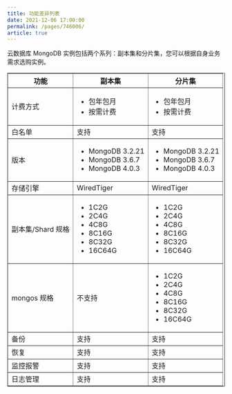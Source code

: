 ```yaml
---
title: 功能差异列表
date: 2021-12-06 17:00:00
permalink: /pages/746006/
article: true
---
```



云数据库 MongoDB 实例包括两个系列：副本集和分片集，您可以根据自身业务需求选购实例。

<table width="95%" border="1" cellpadding="2" cellspacing="1">
	<thead>
        <tr>
        	<th>功能</th>
            <th>副本集</th>
            <th>分片集</th>
        </tr>
	</thead>
    <tbody>
        <tr>
        	<td>计费方式</td>
            <td>
            	<ul>
                    <li>包年包月</li>
                    <li>按需计费</li>
                </ul>
            </td>
            <td>
            	<ul>
                    <li>包年包月</li>
                    <li>按需计费</li>
                </ul>
            </td>
        </tr>
        <tr>
        	<td>白名单</td>
            <td>支持</td>
            <td>支持</td>
        </tr>
        <tr>
        	<td>版本</td>
            <td>
                <ul>
                    <li>MongoDB 3.2.21</li>
                    <li>MongoDB 3.6.7</li>
                    <li>MongoDB 4.0.3</li>
                </ul>
			</td>
            <td>
            	<ul>
                    <li>MongoDB 3.2.21</li>
                    <li>MongoDB 3.6.7</li>
                    <li>MongoDB 4.0.3</li>
                </ul>
            </td>
        </tr>
        <tr>
        	<td>存储引擎</td>
            <td>WiredTiger</td>
            <td>WiredTiger</td>
        </tr>
        <tr>
        	<td>副本集/Shard 规格</td>
            <td>
                <ul>
                    <li>1C2G</li>
                    <li>2C4G</li>
                    <li>4C8G</li>
                    <li>8C16G</li>
                    <li>8C32G</li>
                    <li>16C64G</li>
                </ul>
            </td>
            <td>
                <ul>
                    <li>1C2G</li>
                    <li>2C4G</li>
                    <li>4C8G</li>
                    <li>8C16G</li>
                    <li>8C32G</li>
                    <li>16C64G</li>
                </ul>
            </td>
        </tr>
        <tr>
        	<td>mongos 规格</td>
            <td>不支持</td>
            <td>
                <ul>
                    <li>1C2G</li>
                    <li>2C4G</li>
                    <li>4C8G</li>
                    <li>8C16G</li>
                    <li>8C32G</li>
                    <li>16C64G</li>
                </ul>
            </td>
        </tr>
        <tr>
        	<td>备份</td>
            <td>支持</td>
            <td>支持</td>
        </tr>
        <tr>
        	<td>恢复</td>
            <td>支持</td>
            <td>支持</td>
        </tr>
        <tr>
        	<td>监控报警</td>
            <td>支持</td>
            <td>支持</td>
        </tr>
        <tr>
        	<td>日志管理</td>
            <td>支持</td>
            <td>支持</td>
        </tr>
	</tbody>
</table>


